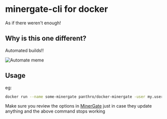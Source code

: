 # minergate-cli for docker

As if there weren't enough!

## Why is this one different?

Automated builds!!

![Automate meme](http://sd.keepcalm-o-matic.co.uk/i/keep-calm-and-automate-all-the-things-13.png)


## Usage

eg:

```bash
docker run --name some-minergate panthro/docker-minergate -user my.user@domain.com -xmr
```

Make sure you review the options in [MinerGate](https://minergate.com/) just in case they update anything and the above command stops working

